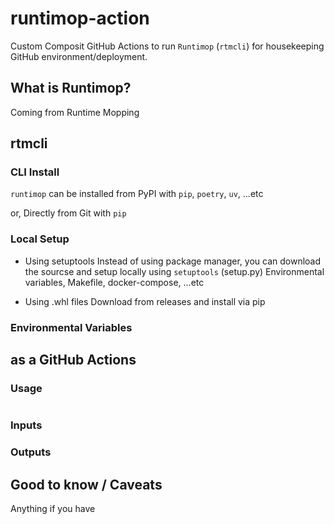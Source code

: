# runtimop-action
Custom Composit GitHub Actions to run `Runtimop` (`rtmcli`) for housekeeping GitHub environment/deployment.

## What is Runtimop?
Coming from Runtime Mopping



## rtmcli

### CLI Install
`runtimop` can be installed from PyPI with `pip`, `poetry`, `uv`, ...etc

or, Directly from Git with `pip`

### Local Setup
- Using setuptools
Instead of using package manager, you can download the sourcse and setup locally using `setuptools` (setup.py)
Environmental variables, Makefile, docker-compose, ...etc

- Using .whl files
Download from releases and install via pip


### Environmental Variables



## as a GitHub Actions

### Usage

```yaml

```

### Inputs


### Outputs



## Good to know / Caveats
Anything if you have


